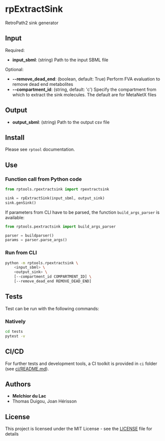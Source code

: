 # rpExtractSink


RetroPath2 sink generator

## Input

Required:
* **input_sbml**: (string) Path to the input SBML file

Optional:
* **--remove_dead_end**: (boolean, default: True) Perform FVA evaluation to remove dead end metabolites
* **--compartment_id**: (string, default: 'c') Specify the compartment from which to extract the sink molecules. The default are for MetaNetX files

## Output

* **output_sbml**: (string) Path to the output csv file


## Install
Please see `rptool` documentation.

## Use

### Function call from Python code
```python
from rptools.rpextractsink import rpextractsink

sink = rpExtractSink(input_sbml, output_sink)
sink.genSink()
```

If parameters from CLI have to be parsed, the function `build_args_parser` is available:
```python
from rptools.pextractsink import build_args_parser

parser = buildparser()
params = parser.parse_args()
```

### Run from CLI
```sh
python -m rptools.rpextractsink \
    <input_sbml> \
    <output_sink> \
    [--compartment_id COMPARTMENT_ID] \
    [--remove_dead_end REMOVE_DEAD_END]
```

## Tests
Test can be run with the following commands:

### Natively
```bash
cd tests
pytest -v
```

## CI/CD
For further tests and development tools, a CI toolkit is provided in `ci` folder (see [ci/README.md](ci/README.md)).

## Authors

* **Melchior du Lac**
* Thomas Duigou, Joan Hérisson

## License

This project is licensed under the MIT License - see the [LICENSE](LICENSE) file for details
